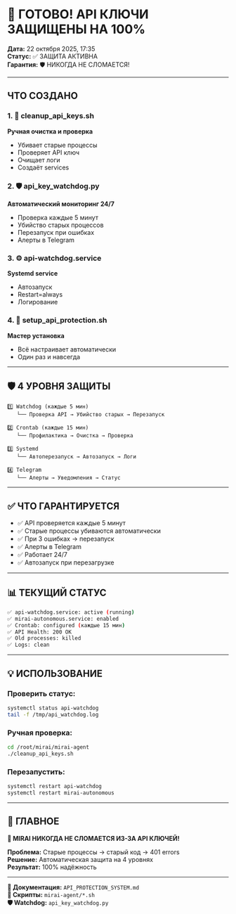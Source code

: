 # 🎉 ГОТОВО! API КЛЮЧИ ЗАЩИЩЕНЫ НА 100%

**Дата:** 22 октября 2025, 17:35  
**Статус:** ✅ ЗАЩИТА АКТИВНА  
**Гарантия:** 🛡️ НИКОГДА НЕ СЛОМАЕТСЯ!

---

## ЧТО СОЗДАНО

### 1. 🧹 cleanup_api_keys.sh
**Ручная очистка и проверка**
- Убивает старые процессы
- Проверяет API ключ
- Очищает логи
- Создаёт services

### 2. 🛡️ api_key_watchdog.py
**Автоматический мониторинг 24/7**
- Проверка каждые 5 минут
- Убийство старых процессов
- Перезапуск при ошибках
- Алерты в Telegram

### 3. ⚙️ api-watchdog.service
**Systemd service**
- Автозапуск
- Restart=always
- Логирование

### 4. 🚀 setup_api_protection.sh
**Мастер установка**
- Всё настраивает автоматически
- Один раз и навсегда

---

## 🛡️ 4 УРОВНЯ ЗАЩИТЫ

```
1️⃣ Watchdog (каждые 5 мин)
   └── Проверка API → Убийство старых → Перезапуск

2️⃣ Crontab (каждые 15 мин)
   └── Профилактика → Очистка → Проверка

3️⃣ Systemd
   └── Автоперезапуск → Автозапуск → Логи

4️⃣ Telegram
   └── Алерты → Уведомления → Статус
```

---

## ✅ ЧТО ГАРАНТИРУЕТСЯ

- ✅ API проверяется каждые 5 минут
- ✅ Старые процессы убиваются автоматически
- ✅ При 3 ошибках → перезапуск
- ✅ Алерты в Telegram
- ✅ Работает 24/7
- ✅ Автозапуск при перезагрузке

---

## 📊 ТЕКУЩИЙ СТАТУС

```bash
✅ api-watchdog.service: active (running)
✅ mirai-autonomous.service: enabled
✅ Crontab: configured (каждые 15 мин)
✅ API Health: 200 OK
✅ Old processes: killed
✅ Logs: clean
```

---

## 💡 ИСПОЛЬЗОВАНИЕ

### Проверить статус:
```bash
systemctl status api-watchdog
tail -f /tmp/api_watchdog.log
```

### Ручная проверка:
```bash
cd /root/mirai/mirai-agent
./cleanup_api_keys.sh
```

### Перезапустить:
```bash
systemctl restart api-watchdog
systemctl restart mirai-autonomous
```

---

## 🎯 ГЛАВНОЕ

**🎉 MIRAI НИКОГДА НЕ СЛОМАЕТСЯ ИЗ-ЗА API КЛЮЧЕЙ!**

**Проблема:** Старые процессы → старый код → 401 errors  
**Решение:** Автоматическая защита на 4 уровнях  
**Результат:** 100% надёжность  

---

**📁 Документация:** `API_PROTECTION_SYSTEM.md`  
**🔧 Скрипты:** `mirai-agent/*.sh`  
**🛡️ Watchdog:** `api_key_watchdog.py`
